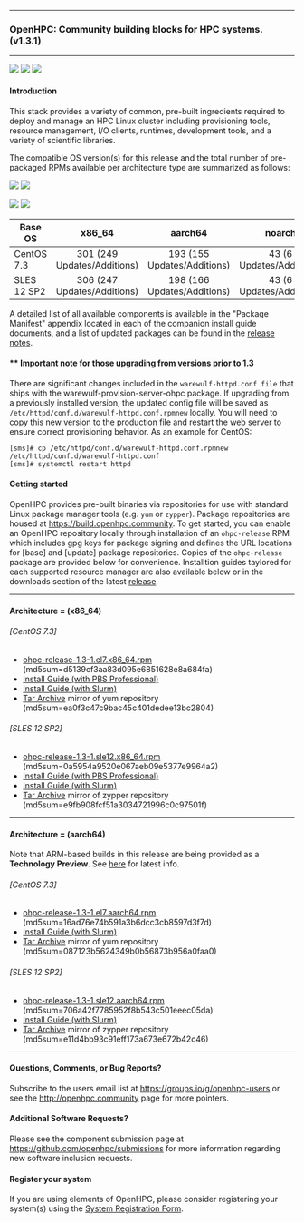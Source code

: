 
---

### OpenHPC: Community building blocks for HPC systems. (v1.3.1)

---

![](https://img.shields.io/badge/components%20available-59-green.svg)
![](https://img.shields.io/badge/new%20additions-3-blue.svg)
![](https://img.shields.io/badge/updates-37%25-lightgrey.svg)


#### Introduction

This stack provides a variety of common, pre-built ingredients required to
deploy and manage an HPC Linux cluster including provisioning tools, resource
management, I/O clients, runtimes, development tools, and a variety of
scientific libraries.

The compatible OS version(s) for this release and the total number of
pre-packaged RPMs available per architecture type are summarized as follows:

![](https://img.shields.io/badge/CentOS%207.3%20RPMs%20(x86__64)-344-464646.svg?colorA=c5222d)
![](https://img.shields.io/badge/CentOS%207.3%20RPMs%20(aarch64)-238-464646.svg?colorA=c5222d)

![](https://img.shields.io/badge/SLES12%20SP2%20RPMs%20(x86__64)-349-464646.svg?colorA=3bd068)
![](https://img.shields.io/badge/SLES12%20SP2%20RPMs%20(aarch64)-241-464646.svg?colorA=3bd068)


Base OS     | x86_64                      | aarch64                     | noarch
---         | :---:                       | :---:                       | :---:
CentOS 7.3  | 301 (249 Updates/Additions) | 193 (155 Updates/Additions) | 43 (6 Updates/Additions)
SLES 12 SP2 | 306 (247 Updates/Additions) | 198 (166 Updates/Additions) | 43 (6 Updates/Additions)

A detailed list of all available components is available in
the "Package Manifest" appendix located in each of the companion install
guide documents, and a list of updated packages can be found in the
[release notes](https://github.com/openhpc/ohpc/releases/tag/v1.3.GA). 

#### \*\* Important note for	those upgrading	from versions prior to 1.3

There are significant changes included in the `warewulf-httpd.conf file` that ships with the warewulf-provision-server-ohpc package. If upgrading from a previously installed version, the updated config file will be saved as `/etc/httpd/conf.d/warewulf-httpd.conf.rpmnew` locally. You will need to copy this new version to the production file and restart the web server to ensure correct provisioning behavior. As an example for CentOS:

```
[sms]# cp /etc/httpd/conf.d/warewulf-httpd.conf.rpmnew /etc/httpd/conf.d/warewulf-httpd.conf
[sms]# systemctl restart httpd
```

#### Getting started

OpenHPC provides pre-built binaries via repositories for use with standard
Linux package manager tools (e.g. ```yum``` or ```zypper```). Package
repositories are housed at https://build.openhpc.community. To get started, you
can enable an OpenHPC repository locally through installation of an
```ohpc-release``` RPM which includes gpg keys for package signing and defines
the URL locations for [base] and [update] package repositories. Copies of the
```ohpc-release``` package are provided below for convenience. Installtion guides 
taylored for each supported resource manager are also available below or in
the downloads section of the latest
[release](https://github.com/openhpc/ohpc/releases/tag/v1.3.GA).

---

#### Architecture = (x86_64)

###### [CentOS 7.3]
* [ohpc-release-1.3-1.el7.x86_64.rpm](https://github.com/openhpc/ohpc/releases/download/v1.3.GA/ohpc-release-1.3-1.el7.x86_64.rpm) (md5sum=d5139cf3aa83d095e6851628e8a684fa)
* [Install Guide (with PBS Professional)](https://github.com/openhpc/ohpc/releases/download/v1.3.GA/Install_guide-CentOS7-PBSPro-1.3-x86_64.pdf)
* [Install Guide (with Slurm)](https://github.com/openhpc/ohpc/releases/download/v1.3.GA/Install_guide-CentOS7-SLURM-1.3-x86_64.pdf)
* [Tar Archive](http://build.openhpc.community/dist/1.3/OpenHPC-1.3.CentOS_7_x86_64.tar) mirror of yum repository (md5sum=ea0f3c47c9bac45c401dedee13bc2804)

###### [SLES 12 SP2]
* [ohpc-release-1.3-1.sle12.x86_64.rpm](https://github.com/openhpc/ohpc/releases/download/v1.3.GA/ohpc-release-1.3-1.sle12.x86_64.rpm) (md5sum=0a5954a9520e067aeb09e5377e9964a2)
* [Install Guide (with PBS Professional)](https://github.com/openhpc/ohpc/releases/download/v1.3.GA/Install_guide-SLE_12-PBSPro-1.3-x86_64.pdf)
* [Install Guide (with Slurm)](https://github.com/openhpc/ohpc/releases/download/v1.3.GA/Install_guide-SLE_12-SLURM-1.3-x86_64.pdf)
* [Tar Archive](http://build.openhpc.community/dist/1.3/OpenHPC-1.3.SLE_12_x86_64.tar) mirror of zypper repository (md5sum=e9fb908fcf51a3034721996c0c97501f)

---

#### Architecture = (aarch64)

Note that ARM-based builds in this release are being provided as a **Technology Preview**. See [here](https://github.com/openhpc/ohpc/wiki/ARM-Tech-Preview) for latest info.

###### [CentOS 7.3]
* [ohpc-release-1.3-1.el7.aarch64.rpm](https://github.com/openhpc/ohpc/releases/download/v1.3.GA/ohpc-release-1.3-1.el7.aarch64.rpm) (md5sum=16ad76e74b591a3b6dcc3cb8597d3f7d)
* [Install Guide (with Slurm)](https://github.com/openhpc/ohpc/releases/download/v1.3.GA/Install_guide-CentOS7-SLURM-1.3-aarch64.pdf)
* [Tar Archive](http://build.openhpc.community/dist/1.3/OpenHPC-1.3.CentOS_7_aarch64.tar) mirror of yum repository (md5sum=087123b5624349b0b56873b956a0faa0)

###### [SLES 12 SP2]
* [ohpc-release-1.3-1.sle12.aarch64.rpm](https://github.com/openhpc/ohpc/releases/download/v1.3.GA/ohpc-release-1.3-1.sle12.aarch64.rpm) (md5sum=706a42f7785952f8b543c501eeec05da)
* [Install Guide (with Slurm)](https://github.com/openhpc/ohpc/releases/download/v1.3.GA/Install_guide-SLE_12-SLURM-1.3-aarch64.pdf)
* [Tar Archive](http://build.openhpc.community/dist/1.3/OpenHPC-1.3.SLE_12_aarch64.tar) mirror of zypper repository (md5sum=e11d4bb93c91eff173a673e672b42c46)

---

#### Questions, Comments, or Bug Reports?

Subscribe to the users email list at https://groups.io/g/openhpc-users or see
the http://openhpc.community page for more pointers.

#### Additional Software Requests?

Please see the component submission page at
https://github.com/openhpc/submissions for more information regarding new
software inclusion requests.

#### Register your system

If you are using elements of OpenHPC, please consider registering your
system(s) using the [System Registration
Form](https://drive.google.com/open?id=1KvFM5DONJigVhOlmDpafNTDDRNTYVdolaYYzfrHkOWI).


